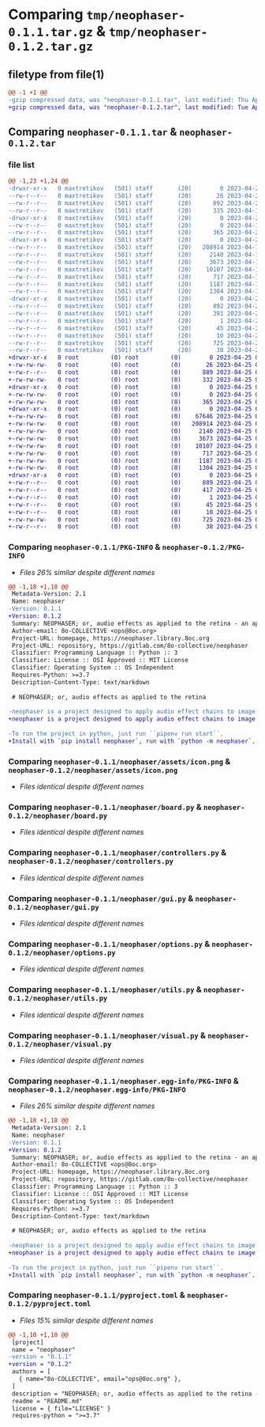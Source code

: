 # Comparing `tmp/neophaser-0.1.1.tar.gz` & `tmp/neophaser-0.1.2.tar.gz`

## filetype from file(1)

```diff
@@ -1 +1 @@
-gzip compressed data, was "neophaser-0.1.1.tar", last modified: Thu Apr 20 06:13:20 2023, max compression
+gzip compressed data, was "neophaser-0.1.2.tar", last modified: Tue Apr 25 02:19:17 2023, max compression
```

## Comparing `neophaser-0.1.1.tar` & `neophaser-0.1.2.tar`

### file list

```diff
@@ -1,23 +1,24 @@
-drwxr-xr-x   0 maxtretikov   (501) staff       (20)        0 2023-04-20 06:13:20.202879 neophaser-0.1.1/
--rw-r--r--   0 maxtretikov   (501) staff       (20)       26 2023-04-20 06:06:50.000000 neophaser-0.1.1/MANIFEST.in
--rw-r--r--   0 maxtretikov   (501) staff       (20)      892 2023-04-20 06:13:20.202744 neophaser-0.1.1/PKG-INFO
--rw-r--r--   0 maxtretikov   (501) staff       (20)      335 2023-04-19 14:35:27.000000 neophaser-0.1.1/README.md
-drwxr-xr-x   0 maxtretikov   (501) staff       (20)        0 2023-04-20 06:13:20.200678 neophaser-0.1.1/neophaser/
--rw-r--r--   0 maxtretikov   (501) staff       (20)        0 2023-04-19 04:58:07.000000 neophaser-0.1.1/neophaser/__init__.py
--rw-r--r--   0 maxtretikov   (501) staff       (20)      365 2023-04-20 06:08:21.000000 neophaser-0.1.1/neophaser/__main__.py
-drwxr-xr-x   0 maxtretikov   (501) staff       (20)        0 2023-04-20 06:13:20.201679 neophaser-0.1.1/neophaser/assets/
--rw-r--r--   0 maxtretikov   (501) staff       (20)   208914 2023-04-19 13:55:33.000000 neophaser-0.1.1/neophaser/assets/icon.png
--rw-r--r--   0 maxtretikov   (501) staff       (20)     2140 2023-04-19 13:38:21.000000 neophaser-0.1.1/neophaser/board.py
--rw-r--r--   0 maxtretikov   (501) staff       (20)     3673 2023-04-19 12:20:35.000000 neophaser-0.1.1/neophaser/controllers.py
--rw-r--r--   0 maxtretikov   (501) staff       (20)    10107 2023-04-19 14:04:14.000000 neophaser-0.1.1/neophaser/gui.py
--rw-r--r--   0 maxtretikov   (501) staff       (20)      717 2023-04-19 12:12:10.000000 neophaser-0.1.1/neophaser/options.py
--rw-r--r--   0 maxtretikov   (501) staff       (20)     1187 2023-04-19 11:02:23.000000 neophaser-0.1.1/neophaser/utils.py
--rw-r--r--   0 maxtretikov   (501) staff       (20)     1304 2023-04-19 13:25:19.000000 neophaser-0.1.1/neophaser/visual.py
-drwxr-xr-x   0 maxtretikov   (501) staff       (20)        0 2023-04-20 06:13:20.201551 neophaser-0.1.1/neophaser.egg-info/
--rw-r--r--   0 maxtretikov   (501) staff       (20)      892 2023-04-20 06:13:20.000000 neophaser-0.1.1/neophaser.egg-info/PKG-INFO
--rw-r--r--   0 maxtretikov   (501) staff       (20)      391 2023-04-20 06:13:20.000000 neophaser-0.1.1/neophaser.egg-info/SOURCES.txt
--rw-r--r--   0 maxtretikov   (501) staff       (20)        1 2023-04-20 06:13:20.000000 neophaser-0.1.1/neophaser.egg-info/dependency_links.txt
--rw-r--r--   0 maxtretikov   (501) staff       (20)       45 2023-04-20 06:13:20.000000 neophaser-0.1.1/neophaser.egg-info/requires.txt
--rw-r--r--   0 maxtretikov   (501) staff       (20)       10 2023-04-20 06:13:20.000000 neophaser-0.1.1/neophaser.egg-info/top_level.txt
--rw-r--r--   0 maxtretikov   (501) staff       (20)      725 2023-04-20 06:12:36.000000 neophaser-0.1.1/pyproject.toml
--rw-r--r--   0 maxtretikov   (501) staff       (20)       38 2023-04-20 06:13:20.202918 neophaser-0.1.1/setup.cfg
+drwxr-xr-x   0 root         (0) root         (0)        0 2023-04-25 02:19:17.539664 neophaser-0.1.2/
+-rw-rw-rw-   0 root         (0) root         (0)       26 2023-04-25 02:19:07.000000 neophaser-0.1.2/MANIFEST.in
+-rw-r--r--   0 root         (0) root         (0)      889 2023-04-25 02:19:17.538664 neophaser-0.1.2/PKG-INFO
+-rw-rw-rw-   0 root         (0) root         (0)      332 2023-04-25 02:19:07.000000 neophaser-0.1.2/README.md
+drwxr-xr-x   0 root         (0) root         (0)        0 2023-04-25 02:19:17.535664 neophaser-0.1.2/neophaser/
+-rw-rw-rw-   0 root         (0) root         (0)        0 2023-04-25 02:19:07.000000 neophaser-0.1.2/neophaser/__init__.py
+-rw-rw-rw-   0 root         (0) root         (0)      365 2023-04-25 02:19:07.000000 neophaser-0.1.2/neophaser/__main__.py
+drwxr-xr-x   0 root         (0) root         (0)        0 2023-04-25 02:19:17.538664 neophaser-0.1.2/neophaser/assets/
+-rw-rw-rw-   0 root         (0) root         (0)    67646 2023-04-25 02:19:07.000000 neophaser-0.1.2/neophaser/assets/icon.ico
+-rw-rw-rw-   0 root         (0) root         (0)   208914 2023-04-25 02:19:07.000000 neophaser-0.1.2/neophaser/assets/icon.png
+-rw-rw-rw-   0 root         (0) root         (0)     2140 2023-04-25 02:19:07.000000 neophaser-0.1.2/neophaser/board.py
+-rw-rw-rw-   0 root         (0) root         (0)     3673 2023-04-25 02:19:07.000000 neophaser-0.1.2/neophaser/controllers.py
+-rw-rw-rw-   0 root         (0) root         (0)    10107 2023-04-25 02:19:07.000000 neophaser-0.1.2/neophaser/gui.py
+-rw-rw-rw-   0 root         (0) root         (0)      717 2023-04-25 02:19:07.000000 neophaser-0.1.2/neophaser/options.py
+-rw-rw-rw-   0 root         (0) root         (0)     1187 2023-04-25 02:19:07.000000 neophaser-0.1.2/neophaser/utils.py
+-rw-rw-rw-   0 root         (0) root         (0)     1304 2023-04-25 02:19:07.000000 neophaser-0.1.2/neophaser/visual.py
+drwxr-xr-x   0 root         (0) root         (0)        0 2023-04-25 02:19:17.537664 neophaser-0.1.2/neophaser.egg-info/
+-rw-r--r--   0 root         (0) root         (0)      889 2023-04-25 02:19:17.000000 neophaser-0.1.2/neophaser.egg-info/PKG-INFO
+-rw-r--r--   0 root         (0) root         (0)      417 2023-04-25 02:19:17.000000 neophaser-0.1.2/neophaser.egg-info/SOURCES.txt
+-rw-r--r--   0 root         (0) root         (0)        1 2023-04-25 02:19:17.000000 neophaser-0.1.2/neophaser.egg-info/dependency_links.txt
+-rw-r--r--   0 root         (0) root         (0)       45 2023-04-25 02:19:17.000000 neophaser-0.1.2/neophaser.egg-info/requires.txt
+-rw-r--r--   0 root         (0) root         (0)       10 2023-04-25 02:19:17.000000 neophaser-0.1.2/neophaser.egg-info/top_level.txt
+-rw-rw-rw-   0 root         (0) root         (0)      725 2023-04-25 02:19:07.000000 neophaser-0.1.2/pyproject.toml
+-rw-r--r--   0 root         (0) root         (0)       38 2023-04-25 02:19:17.539664 neophaser-0.1.2/setup.cfg
```

### Comparing `neophaser-0.1.1/PKG-INFO` & `neophaser-0.1.2/PKG-INFO`

 * *Files 26% similar despite different names*

```diff
@@ -1,18 +1,18 @@
 Metadata-Version: 2.1
 Name: neophaser
-Version: 0.1.1
+Version: 0.1.2
 Summary: NEOPHASER; or, audio effects as applied to the retina - an application for applying audio effects to image and video.
 Author-email: 8o-COLLECTIVE <ops@8oc.org>
 Project-URL: homepage, https://neophaser.library.8oc.org
 Project-URL: repository, https://gitlab.com/8o-collective/neophaser
 Classifier: Programming Language :: Python :: 3
 Classifier: License :: OSI Approved :: MIT License
 Classifier: Operating System :: OS Independent
 Requires-Python: >=3.7
 Description-Content-Type: text/markdown
 
 # NEOPHASER; or, audio effects as applied to the retina
 
-neophaser is a project designed to apply audio effect chains to image and video data. There is no better explanation than to use it yourself. Check out cool examples and download at https://neophaser.library.8oc.org
+neophaser is a project designed to apply audio effect chains to image and video data. There is no better explanation than to use it yourself. Check out cool examples at https://neophaser.library.8oc.org.
 
-To run the project in python, just run ``pipenv run start``.
+Install with `pip install neophaser`, run with `python -m neophaser`.
```

### Comparing `neophaser-0.1.1/neophaser/assets/icon.png` & `neophaser-0.1.2/neophaser/assets/icon.png`

 * *Files identical despite different names*

### Comparing `neophaser-0.1.1/neophaser/board.py` & `neophaser-0.1.2/neophaser/board.py`

 * *Files identical despite different names*

### Comparing `neophaser-0.1.1/neophaser/controllers.py` & `neophaser-0.1.2/neophaser/controllers.py`

 * *Files identical despite different names*

### Comparing `neophaser-0.1.1/neophaser/gui.py` & `neophaser-0.1.2/neophaser/gui.py`

 * *Files identical despite different names*

### Comparing `neophaser-0.1.1/neophaser/options.py` & `neophaser-0.1.2/neophaser/options.py`

 * *Files identical despite different names*

### Comparing `neophaser-0.1.1/neophaser/utils.py` & `neophaser-0.1.2/neophaser/utils.py`

 * *Files identical despite different names*

### Comparing `neophaser-0.1.1/neophaser/visual.py` & `neophaser-0.1.2/neophaser/visual.py`

 * *Files identical despite different names*

### Comparing `neophaser-0.1.1/neophaser.egg-info/PKG-INFO` & `neophaser-0.1.2/neophaser.egg-info/PKG-INFO`

 * *Files 26% similar despite different names*

```diff
@@ -1,18 +1,18 @@
 Metadata-Version: 2.1
 Name: neophaser
-Version: 0.1.1
+Version: 0.1.2
 Summary: NEOPHASER; or, audio effects as applied to the retina - an application for applying audio effects to image and video.
 Author-email: 8o-COLLECTIVE <ops@8oc.org>
 Project-URL: homepage, https://neophaser.library.8oc.org
 Project-URL: repository, https://gitlab.com/8o-collective/neophaser
 Classifier: Programming Language :: Python :: 3
 Classifier: License :: OSI Approved :: MIT License
 Classifier: Operating System :: OS Independent
 Requires-Python: >=3.7
 Description-Content-Type: text/markdown
 
 # NEOPHASER; or, audio effects as applied to the retina
 
-neophaser is a project designed to apply audio effect chains to image and video data. There is no better explanation than to use it yourself. Check out cool examples and download at https://neophaser.library.8oc.org
+neophaser is a project designed to apply audio effect chains to image and video data. There is no better explanation than to use it yourself. Check out cool examples at https://neophaser.library.8oc.org.
 
-To run the project in python, just run ``pipenv run start``.
+Install with `pip install neophaser`, run with `python -m neophaser`.
```

### Comparing `neophaser-0.1.1/pyproject.toml` & `neophaser-0.1.2/pyproject.toml`

 * *Files 15% similar despite different names*

```diff
@@ -1,10 +1,10 @@
 [project]
 name = "neophaser"
-version = "0.1.1"
+version = "0.1.2"
 authors = [
   { name="8o-COLLECTIVE", email="ops@8oc.org" },
 ]
 description = "NEOPHASER; or, audio effects as applied to the retina - an application for applying audio effects to image and video."
 readme = "README.md"
 license = { file="LICENSE" }
 requires-python = ">=3.7"
```

